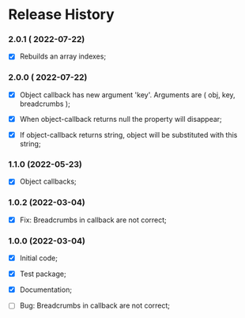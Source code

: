 # Release History


### 2.0.1 ( 2022-07-22)
- [x] Rebuilds an array indexes;



### 2.0.0 ( 2022-07-22)
- [x] Object callback has new argument 'key'. Arguments are ( obj, key, breadcrumbs );
- [x] When object-callback returns null the property will disappear;
- [x] If object-callback returns string, object will be substituted with this string;



### 1.1.0 (2022-05-23)
- [x] Object callbacks;



### 1.0.2 (2022-03-04)
- [x] Fix: Breadcrumbs in callback are not correct;

### 1.0.0 (2022-03-04)
 - [x] Initial code;
 - [x] Test package;
 - [x] Documentation;
 - [ ] Bug: Breadcrumbs in callback are not correct;


